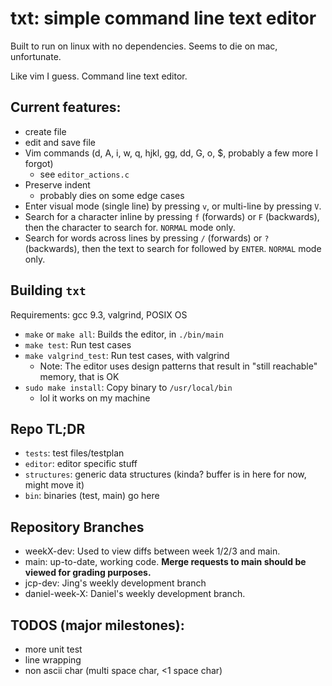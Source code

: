 # txt: simple command line text editor

Built to run on linux with no dependencies. Seems to die on mac, unfortunate.

Like vim I guess. Command line text editor.

## Current features:
- create file
- edit and save file
- Vim commands (d, A, i, w, q, hjkl, gg, dd, G, o, $, probably a few more I forgot)
    - see `editor_actions.c`
- Preserve indent
    - probably dies on some edge cases
- Enter visual mode (single line) by pressing `v`, or multi-line by pressing `V`.
- Search for a character inline by pressing `f` (forwards) or `F` (backwards), then the character to search for. `NORMAL` mode only.
- Search for words across lines by pressing `/` (forwards) or `?` (backwards), then the text to search for followed by `ENTER`. `NORMAL` mode only.

## Building `txt`

Requirements: gcc 9.3, valgrind, POSIX OS

- `make` or `make all`: Builds the editor, in `./bin/main`
- `make test`: Run test cases
- `make valgrind_test`: Run test cases, with valgrind
    - Note: The editor uses design patterns that result in "still reachable" memory, that is OK
- `sudo make install`: Copy binary to `/usr/local/bin`
    - lol it works on my machine

## Repo TL;DR

- `tests`: test files/testplan
- `editor`: editor specific stuff
- `structures`: generic data structures (kinda? buffer is in here for now, might move it)
- `bin`: binaries (test, main) go here

## Repository Branches

- weekX-dev: Used to view diffs between week 1/2/3 and main.
- main: up-to-date, working code. **Merge requests to main should be viewed for grading purposes.**
- jcp-dev: Jing's weekly development branch
- daniel-week-X: Daniel's weekly development branch.

## TODOS (major milestones):
- more unit test
- line wrapping
- non ascii char (multi space char, <1 space char)
